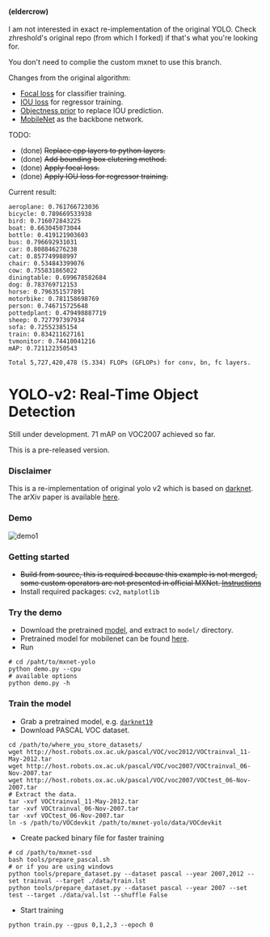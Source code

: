 #### (eldercrow)
I am not interested in exact re-implementation of the original YOLO.
Check zhreshold's original repo (from which I forked) if that's what you're looking for.

You don't need to complie the custom mxnet to use this branch.

Changes from the original algorithm:
- [Focal loss](https://arxiv.org/abs/1708.02002) for classifier training.
- [IOU loss](https://arxiv.org/abs/1608.01471) for regressor training.
- [Objectness prior](https://arxiv.org/abs/1707.01691) to replace IOU prediction.
- [MobileNet](https://arxiv.org/abs/1704.04861) as the backbone network.

TODO:
- (done) ~~Replace cpp layers to python layers.~~
- (done) ~~Add bounding box clutering method.~~
- (done) ~~Apply focal loss.~~
- (done) ~~Apply IOU loss for regressor training.~~

Current result:
```
aeroplane: 0.761766723036
bicycle: 0.789669533938
bird: 0.716072843225
boat: 0.663045073044
bottle: 0.419121903603
bus: 0.796692931031
car: 0.808846276238
cat: 0.857749988997
chair: 0.534843399076
cow: 0.755831865022
diningtable: 0.699678582684
dog: 0.783769712153
horse: 0.796351577891
motorbike: 0.781158698769
person: 0.746715725648
pottedplant: 0.479498887719
sheep: 0.727797397934
sofa: 0.72552385154
train: 0.834211627161
tvmonitor: 0.74410041216
mAP: 0.721122350543

Total 5,727,420,478 (5.334) FLOPs (GFLOPs) for conv, bn, fc layers.
```

# YOLO-v2: Real-Time Object Detection

Still under development. 71 mAP on VOC2007 achieved so far.

This is a pre-released version.

### Disclaimer
This is a re-implementation of original yolo v2 which is based on [darknet](https://github.com/pjreddie/darknet).
The arXiv paper is available [here](https://arxiv.org/pdf/1612.08242.pdf).

### Demo

![demo1](https://user-images.githubusercontent.com/3307514/28980832-29bb0262-7904-11e7-83e3-a5fec65e0c70.png)

### Getting started
- ~~Build from source, this is required because this example is not merged, some
custom operators are not presented in official MXNet. [Instructions](http://mxnet.io/get_started/install.html)~~
- Install required packages: `cv2`, `matplotlib`

### Try the demo
- Download the pretrained [model](https://github.com/zhreshold/mxnet-yolo/releases/download/0.1-alpha/yolo2_darknet19_416_pascalvoc0712_trainval.zip), and extract to `model/` directory.
- Pretrained model for mobilenet can be found [here](https://github.com/KeyKy/mobilenet-mxnet).
- Run
```
# cd /paht/to/mxnet-yolo
python demo.py --cpu
# available options
python demo.py -h
```

### Train the model
- Grab a pretrained model, e.g. [`darknet19`](https://github.com/zhreshold/mxnet-yolo/releases/download/0.1-alpha/darknet19_416_ILSVRC2012.zip)
- Download PASCAL VOC dataset.
```
cd /path/to/where_you_store_datasets/
wget http://host.robots.ox.ac.uk/pascal/VOC/voc2012/VOCtrainval_11-May-2012.tar
wget http://host.robots.ox.ac.uk/pascal/VOC/voc2007/VOCtrainval_06-Nov-2007.tar
wget http://host.robots.ox.ac.uk/pascal/VOC/voc2007/VOCtest_06-Nov-2007.tar
# Extract the data.
tar -xvf VOCtrainval_11-May-2012.tar
tar -xvf VOCtrainval_06-Nov-2007.tar
tar -xvf VOCtest_06-Nov-2007.tar
ln -s /path/to/VOCdevkit /path/to/mxnet-yolo/data/VOCdevkit
```
- Create packed binary file for faster training
```
# cd /path/to/mxnet-ssd
bash tools/prepare_pascal.sh
# or if you are using windows
python tools/prepare_dataset.py --dataset pascal --year 2007,2012 --set trainval --target ./data/train.lst
python tools/prepare_dataset.py --dataset pascal --year 2007 --set test --target ./data/val.lst --shuffle False
```
- Start training
```
python train.py --gpus 0,1,2,3 --epoch 0
```

